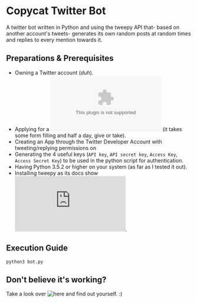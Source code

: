 
# Copycat Twitter Bot
A twitter bot written in Python and using the tweepy API that- based on another account's tweets- generates its own random posts at random times and replies to every mention towards it.

## Preparations & Prerequisites
* Owning a Twitter account (_duh_).
* Applying for a ![Twitter Developer Account](developer.twitter.com) (it takes some form filling and half a day, give or take).
* Creating an App through the Twitter Developer Account with tweeting/replying permissions on
* Generating the 4 useful keys (`API key`, `API secret key`, `Access Key`, `Access Secret Key`) to be used in the python script for authentication.
* Having Python 3.5.2 or higher on your system (as far as I tested it out).
* Installing tweepy as its docs show ![here](http://docs.tweepy.org/en/latest/install.html).

## Execution Guide
`python3 bot.py`

## Don't believe it's working?
Take a look over ![here](https://twitter.com/sadcopycat) and find out yourself. :)
